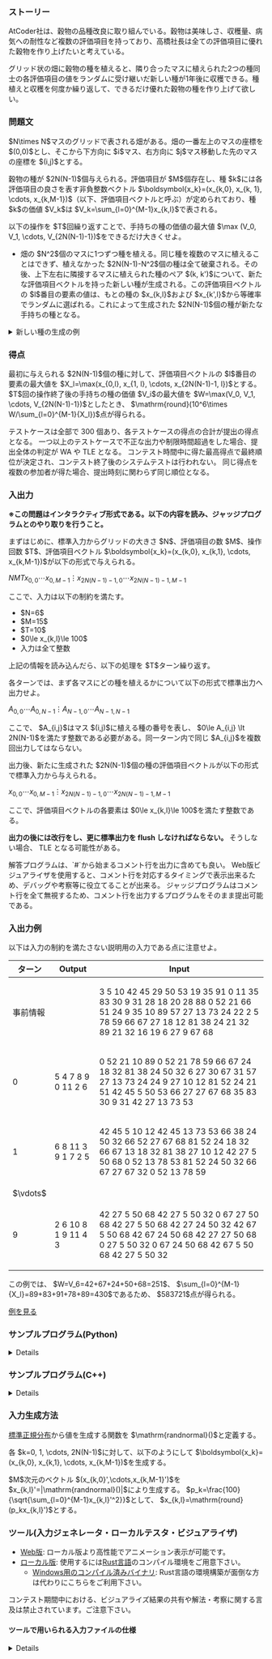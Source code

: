 
<div>

<span>

<span>

<div>

<section>

### **ストーリー**

<p>
AtCoder社は、穀物の品種改良に取り組んでいる。穀物は美味しさ、収穫量、病気への耐性など複数の評価項目を持っており、高橋社長は全ての評価項目に優れた穀物を作り上げたいと考えている。
</p>

<p>
グリッド状の畑に穀物の種を植えると、隣り合ったマスに植えられた2つの種同士の各評価項目の値をランダムに受け継いだ新しい種が1年後に収穫できる。種植えと収穫を何度か繰り返して、できるだけ優れた穀物の種を作り上げて欲しい。
</p>

</section>

</div>

<div>

<section>

### **問題文**

<p>
$N\times N$マスのグリッドで表される畑がある。畑の一番左上のマスの座標を $(0,0)$とし、そこから下方向に $i$マス、右方向に $j$マス移動した先のマスの座標を $(i,j)$とする。
</p>

<p>
穀物の種が $2N(N-1)$個与えられる。評価項目が $M$個存在し、種 $k$には各評価項目の良さを表す非負整数ベクトル $\boldsymbol{x_k}=(x_{k,0}, x_{k, 1}, \cdots, x_{k,M-1})$（以下、評価項目ベクトルと呼ぶ）が定められており、種 $k$の価値 $V_k$は $V_k=\sum_{l=0}^{M-1}x_{k,l}$で表される。
</p>

<p>
以下の操作を $T$回繰り返すことで、手持ちの種の価値の最大値 $\max (V_0, V_1, \cdots, V_{2N(N-1)-1})$をできるだけ大きくせよ。
</p>

<ul>

<li>
畑の $N^2$個のマスに1つずつ種を植える。同じ種を複数のマスに植えることはできず、植えなかった $2N(N-1)-N^2$個の種は全て破棄される。その後、上下左右に隣接するマスに植えられた種のペア $(k, k')$について、新たな評価項目ベクトルを持った新しい種が生成される。この評価項目ベクトルの $l$番目の要素の値は、もとの種の $x_{k,l}$および $x_{k',l}$から等確率でランダムに選ばれる。これによって生成された $2N(N-1)$個の種が新たな手持ちの種となる。
</li>

</ul>

<details>

<summary>
新しい種の生成の例
</summary>
例として、 $M=3$のときに種 $0$をマス $(0, 0)$に、種 $1$をマス $(0, 1)$に植えることを考える。種 $0$の評価項目ベクトルが $\boldsymbol{x_0}=(1, 2, 3)$、種 $1$の評価項目ベクトルが $\boldsymbol{x_1}=(4, 5, 6)$であったとすると、新しい種の評価項目ベクトルとしてありうるものは以下の $8$個である。


<ul>

<li>
$(1, 2, 3)$
</li>

<li>
$(1, 2, 6)$
</li>

<li>
$(1, 5, 3)$
</li>

<li>
$(1, 5, 6)$
</li>

<li>
$(4, 2, 3)$
</li>

<li>
$(4, 2, 6)$
</li>

<li>
$(4, 5, 3)$
</li>

<li>
$(4, 5, 6)$
</li>

</ul>
これら $8$個の評価項目ベクトルから等確率でランダムに $1$個が選ばれ、新しい種の評価項目ベクトルとなる。

</details>

</section>

</div>

<div>

<section>

### **得点**

<p>
最初に与えられる $2N(N-1)$個の種に対して、評価項目ベクトルの $l$番目の要素の最大値を $X_l=\max(x_{0,l}, x_{1, l}, \cdots, x_{2N(N-1)-1, l})$とする。 $T$回の操作終了後の手持ちの種の価値 $V_i$の最大値を $W=\max(V_0, V_1, \cdots, V_{2N(N-1)-1})$としたとき、 $\mathrm{round}(10^6\times W/\sum_{l=0}^{M-1}{X_l})$点が得られる。
</p>

<p>
テストケースは全部で 300 個あり、各テストケースの得点の合計が提出の得点となる。
一つ以上のテストケースで不正な出力や制限時間超過をした場合、提出全体の判定が
<span>
WA
</span>
や
<span>
TLE
</span>
となる。
コンテスト時間中に得た最高得点で最終順位が決定され、コンテスト終了後のシステムテストは行われない。 同じ得点を複数の参加者が得た場合、提出時刻に関わらず同じ順位となる。
</p>

</section>

</div>

<div>

<section>

### **入出力**

<p>

<strong>
※この問題はインタラクティブ形式である。以下の内容を読み、ジャッジプログラムとのやり取りを行うこと。
</strong>

</p>

<p>
まずはじめに、標準入力からグリッドの大きさ $N$、評価項目の数 $M$、操作回数 $T$、評価項目ベクトル $\boldsymbol{x_k}=(x_{k,0}, x_{k,1}, \cdots, x_{k,M-1})$が以下の形式で与えられる。
</p>

<div>

$N$$M$$T$$x_{0,0}$$\cdots$$x_{0,M-1}$$\vdots$$x_{2N(N-1)-1,0}$$\cdots$$x_{2N(N-1)-1,M-1}$
</div>

<p>
ここで、入力は以下の制約を満たす。
</p>

<ul>

<li>
$N=6$
</li>

<li>
$M=15$
</li>

<li>
$T=10$
</li>

<li>
$0\le x_{k,l}\le 100$
</li>

<li>
入力は全て整数
</li>

</ul>

<p>
上記の情報を読み込んだら、以下の処理を $T$ターン繰り返す。
</p>

<p>
各ターンでは、まず各マスにどの種を植えるかについて以下の形式で標準出力へ出力せよ。
</p>

<div>

$A_{0,0}$$\cdots$$A_{0,N-1}$$\vdots$$A_{N-1,0}$$\cdots$$A_{N-1,N-1}$
</div>

<p>
ここで、 $A_{i,j}$はマス $(i,j)$に植える種の番号を表し、 $0\le A_{i,j} \lt 2N(N-1)$を満たす整数である必要がある。同一ターン内で同じ $A_{i,j}$を複数回出力してはならない。
</p>

<p>
出力後、新たに生成された $2N(N-1)$個の種の評価項目ベクトルが以下の形式で標準入力から与えられる。
</p>

<div>

$x_{0,0}$$\cdots$$x_{0,M-1}$$\vdots$$x_{2N(N-1)-1,0}$$\cdots$$x_{2N(N-1)-1,M-1}$
</div>

<p>
ここで、評価項目ベクトルの各要素は $0\le x_{k,l}\le 100$を満たす整数である。
</p>

<p>

<strong>
出力の後には改行をし、更に標準出力を flush しなければならない。
</strong>
そうしない場合、
<span>
TLE
</span>
となる可能性がある。
</p>

<p>
解答プログラムは、`#`から始まるコメント行を出力に含めても良い。 Web版ビジュアライザを使用すると、コメント行を対応するタイミングで表示出来るため、デバッグや考察等に役立てることが出来る。 ジャッジプログラムはコメント行を全て無視するため、コメント行を出力するプログラムをそのまま提出可能である。
</p>

</section>

</div>

<div>

<section>

### **入出力例**

<p>
以下は入力の制約を満たさない説明用の入力である点に注意せよ。
</p>

<table>

<thead>

<tr>

<th>
ターン
</th>

<th>
Output
</th>

<th>
Input
</th>

</tr>

</thead>

<tbody>

<tr>

<td>
事前情報
</td>

<td>

</td>

<td>

<div>

3 5 10
42 45 29 50 53
19 35 91 0 11
35 83 30 9 31
28 18 20 28 88
0 52 21 66 51
24 9 35 10 89
57 27 13 73 24
22 2 5 78 59
66 67 27 18 12
81 38 24 21 32
89 21 32 16 19
6 27 9 67 68

</div>

</td>

</tr>

<tr>

<td>
0
</td>

<td>

<div>

5 4 7
8 9 0
11 2 6

</div>

</td>

<td>

<div>

0 52 21 10 89
0 52 21 78 59
66 67 24 18 32
81 38 24 50 32
6 27 30 67 31
57 27 13 73 24
24 9 27 10 12
81 52 24 21 51
42 45 5 50 53
66 27 27 67 68
35 83 30 9 31
42 27 13 73 53

</div>

</td>

</tr>

<tr>

<td>
1
</td>

<td>

<div>

6 8 11
3 9 1
7 2 5

</div>

</td>

<td>

<div>

42 45 5 10 12
42 45 13 73 53
66 38 24 50 32
66 52 27 67 68
81 52 24 18 32
66 67 13 18 32
81 38 27 10 12
42 27 5 50 68
0 52 13 78 53
81 52 24 50 32
66 67 27 67 32
0 52 13 78 59

</div>

</td>

</tr>

<tr>

<td>
$\vdots$
</td>

<td>

</td>

<td>

</td>

</tr>

<tr>

<td>
9
</td>

<td>

<div>

2 6 10
8 1 9
11 4 3

</div>

</td>

<td>

<div>

42 27 5 50 68
42 27 5 50 32
0 67 27 50 68
42 27 5 50 68
42 27 24 50 32
42 67 5 50 68
42 67 24 50 68
42 27 27 50 68
0 27 5 50 32
0 67 24 50 68
42 67 5 50 68
42 27 5 50 32

</div>

</td>

</tr>

</tbody>

</table>

<p>
この例では、 $W=V_6=42+67+24+50+68=251$、 $\sum_{l=0}^{M-1}{X_l}=89+83+91+78+89=430$であるため、 $583721$点が得られる。
</p>

<p>
<a href="https://img.atcoder.jp/ahc035/F5dI2O6U.html?lang=ja&seed=0&output=sample">例を見る</a>
</p>

</section>

</div>

<div>

<section>

### **サンプルプログラム(Python)**

<details>
Pythonでの解答例を示す。このプログラムでは、毎回0番目から35番目までの種を左上から右下に順番に並べて出力している。


```
N, M, T = map(int, input().split())
SEED_COUNT = 2 * N * (N - 1)
X = []

for i in range(SEED_COUNT):
    X.append(list(map(int, input().split())))

for t in range(T):
    A = [[0] * N for i in range(N)]

    for i in range(N):
        for j in range(N):
            A[i][j] = i * N + j

    for i in range(N):
        print(' '.join(map(str, A[i])), flush=True)

    X = []

    for i in range(SEED_COUNT):
        X.append(list(map(int, input().split())))
```

</details>

</section>

</div>

<div>

<section>

### **サンプルプログラム(C++)**

<details>
C++での解答例を示す。このプログラムでは、毎回0番目から35番目までの種を左上から右下に順番に並べて出力している。

```
#include <iostream>
#include <vector>

using namespace std;

int main() {
    int N, M, T;
    cin >> N >> M >> T;

    int seed_count = 2 * N * (N - 1);
    vector<vector<int>> X(seed_count, vector<int>(M, 0));

    for (int i = 0; i < seed_count; i++) {
        for (int j = 0; j < M; j++) {
            cin >> X[i][j];
        }
    }

    for (int t = 0; t < T; t++) {
        vector<vector<int>> A(N, vector<int>(N, 0));

        for (int i = 0; i < N; i++) {
            for (int j = 0; j < N; j++) {
                A[i][j] = i * N + j;
            }
        }

        for (int i = 0; i < N; i++) {
            for (int j = 0; j < N; j++) {
                cout << A[i][j];

                if (j < N - 1) {
                    cout << " ";
                } else {
                    cout << endl;
                }
            }
        }

        cout.flush();

        for (int i = 0; i < seed_count; i++) {
            for (int j = 0; j < M; j++) {
                cin >> X[i][j];
            }
        }
    }

    return 0;
}
```

</details>

</section>

</div>

<div>

<section>

### **入力生成方法**

<p>
<a href="https://ja.wikipedia.org/wiki/%E6%AD%A3%E8%A6%8F%E5%88%86%E5%B8%83#%E6%A8%99%E6%BA%96%E6%AD%A3%E8%A6%8F%E5%88%86%E5%B8%83">標準正規分布</a>から値を生成する関数を $\mathrm{randnormal}()$と定義する。
</p>

<p>
各 $k=0, 1, \cdots, 2N(N-1)$に対して、以下のようにして $\boldsymbol{x_k}=(x_{k,0}, x_{k,1}, \cdots, x_{k,M-1})$を生成する。
</p>

<p>
$M$次元のベクトル $(x_{k,0}',\cdots,x_{k,M-1}')$を $x_{k,l}'=|\mathrm{randnormal}()|$により生成する。 $p_k=\frac{100}{\sqrt{\sum_{l=0}^{M-1}x_{k,l}'^2}}$として、 $x_{k,l}=\mathrm{round}(p_kx_{k,l}')$とする。
</p>

</section>

</div>

<div>

<section>

### **ツール(入力ジェネレータ・ローカルテスタ・ビジュアライザ)**

<ul>

<li>
<a href="https://img.atcoder.jp/ahc035/F5dI2O6U.html?lang=ja">Web版</a>: ローカル版より高性能でアニメーション表示が可能です。
</li>

<li>
<a href="https://img.atcoder.jp/ahc035/F5dI2O6U.zip">ローカル版</a>: 使用するには<a href="https://www.rust-lang.org/ja">Rust言語</a>のコンパイル環境をご用意下さい。
<ul>

<li>
<a href="https://img.atcoder.jp/ahc035/F5dI2O6U_windows.zip">Windows用のコンパイル済みバイナリ</a>: Rust言語の環境構築が面倒な方は代わりにこちらをご利用下さい。
</li>

</ul>

</li>

</ul>

<p>
コンテスト期間中における、ビジュアライズ結果の共有や解法・考察に関する言及は禁止されています。ご注意下さい。
</p>

#### **ツールで用いられる入力ファイルの仕様**

<details>
ローカルテスタに与える入力ファイルは以下の形式を用いている。




<div>

$N$$M$$T$$x_{0,0}$$\cdots$$x_{0,M-1}$$\vdots$$x_{2N(N-1)-1,0}$$\cdots$$x_{2N(N-1)-1,M-1}$$u_{0,0,0}$$\cdots$$u_{0,0,N-2}$$\vdots$$u_{0,N-1,0}$$\cdots$$u_{0,N-1,N-2}$$v_{0,0,0}$$\cdots$$v_{0,0,N-1}$$\vdots$$v_{0,N-2,0}$$\cdots$$v_{0,N-2,N-1}$$\vdots$$u_{T-1,0,0}$$\cdots$$u_{T-1,0,N-2}$$\vdots$$u_{T-1,N-1,0}$$\cdots$$u_{T-1,N-1,N-2}$$v_{T-1,0,0}$$\cdots$$v_{T-1,0,N-1}$$\vdots$$v_{T-1,N-2,0}$$\cdots$$v_{T-1,N-2,N-1}$
</div>
ここで、 $u_{t,i,j}$および $v_{t,i,j}$は `0`, `1`からなる $M$文字の文字列であり、それぞれ以下を意味する。


<ul>

<li>
$u_{t,i,j}$の $l$文字目が `0`である場合、 $t$回目の操作で $(i,j)$と $(i, j+1)$に植えられた種 $A_{i,j}$および $A_{i,j+1}$から生成される新しい種の評価項目ベクトルの $l$番目の要素は $x_{A_{i,j},l}$となり、`1`である場合は $x_{A_{i,j+1},l}$となる。
</li>

<li>
$v_{t,i,j}$の $l$文字目が `0`である場合、 $t$回目の操作で $(i,j)$と $(i+1, j)$に植えられた種  $A_{i,j}$および $A_{i+1,j}$から生成される新しい種の評価項目ベクトルの $l$番目の要素は $x_{A_{i,j},l}$となり、`1`である場合は $x_{A_{i+1,j},l}$となる。
</li>

</ul>

</details>

</section>

</div>

</span>

</span>

</div>
